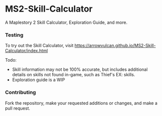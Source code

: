 # MS2-Skill-Calculator

A Maplestory 2 Skill Calculator, Exploration Guide, and more.

### Testing

To try out the Skill Calculator, visit https://arrowvulcan.github.io/MS2-Skill-Calculator/index.html

Todo:
- Skill information may not be 100% accurate, but includes additional details on skills not found in-game, such as Thief's EX: skills.
- Exploration guide is a WIP

 ### Contributing
 
 Fork the repository, make your requested additions or changes, and make a pull request.

